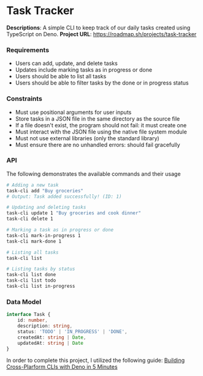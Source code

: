 # Task Tracker #

**Descriptions**: A simple CLI to keep track of our daily tasks created using TypeScript on Deno.
**Project URL**: https://roadmap.sh/projects/task-tracker

### Requirements ###

- Users can add, update, and delete tasks
- Updates include marking tasks as in progress or done
- Users should be able to list all tasks
- Users should be able to filter tasks by the done or in progress status

### Constraints ###

- Must use positional arguments for user inputs
- Store tasks in a JSON file in the same directory as the source file
- If a file doesn't exist, the program should not fail: it must create one
- Must interact with the JSON file using the native file system module
- Must not use external libraries (only the standard library)
- Must ensure there are no unhandled errors: should fail gracefully

### API ###

The following demonstrates the available commands and their usage

```bash
# Adding a new task
task-cli add "Buy groceries"
# Output: Task added successfully! (ID: 1)

# Updating and deleting tasks
task-cli update 1 "Buy groceries and cook dinner"
task-cli delete 1

# Marking a task as in progress or done
task-cli mark-in-progress 1
task-cli mark-done 1

# Listing all tasks
task-cli list

# Listing tasks by status
task-cli list done
task-cli list todo
task-cli list in-progress
```

### Data Model ###

```typescript
interface Task {
    id: number,
    description: string,
    status: 'TODO' | 'IN_PROGRESS' | 'DONE',
    createdAt: string | Date,
    updatedAt: string | Date
}
```

In order to complete this project, I utilized the following guide: [Building Cross-Plarform CLIs with Deno in 5 Minutes](https://deno.com/blog/build-cross-platform-cli)

